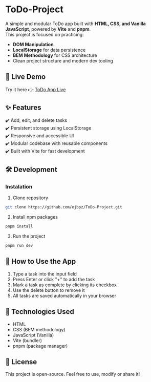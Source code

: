 # ToDo-Project
A simple and modular ToDo app built with **HTML, CSS, and Vanilla JavaScript**, powered by **Vite** and **pnpm**.  
This project is focused on practicing:  
- **DOM Manipulation**  
- **LocalStorage** for data persistence  
- **BEM Methodology** for CSS architecture  
- Clean project structure and modern dev tooling 

## 🚀 Live Demo  
Try it here 👉 [ToDo App Live](https://ejbpz.github.io/todo-app/)

## ✨ Features  
✔️ Add, edit, and delete tasks  
✔️ Persistent storage using LocalStorage  
✔️ Responsive and accessible UI  
✔️ Modular codebase with reusable components  
✔️ Built with Vite for fast development 

## 🛠️ Development
### Instalation
1. Clone repository
```sh
git clone https://github.com/ejbpz/ToDo-Project.git
```

2. Install npm packages
```sh
pnpm install
```

3. Run the project
```sh
pnpm run dev
```

## 🧪 How to Use the App
1. Type a task into the input field
2. Press Enter or click "+" to add the task
3. Mark a task as complete by clicking its checkbox
4. Use the delete button to remove it
5. All tasks are saved automatically in your browser

## 🧰 Technologies Used
- HTML
- CSS (BEM methodology)
- JavaScript (Vanilla)
- Vite (bundler)
- pnpm (package manager)

## 📜 License
This project is open-source. Feel free to use, modify or share it!
